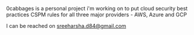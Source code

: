 0cabbages is a personal project i'm working on to put cloud security best practices CSPM rules for all three major providers - AWS, Azure and GCP

I can be reached on sreeharsha.d84@gmail.com
